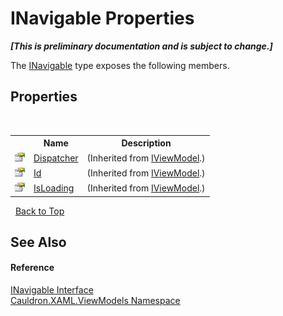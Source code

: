 # INavigable Properties
 _**\[This is preliminary documentation and is subject to change.\]**_

The <a href="T_Cauldron_XAML_ViewModels_INavigable">INavigable</a> type exposes the following members.


## Properties
&nbsp;<table><tr><th></th><th>Name</th><th>Description</th></tr><tr><td>![Public property](media/pubproperty.gif "Public property")</td><td><a href="P_Cauldron_XAML_ViewModels_IViewModel_Dispatcher">Dispatcher</a></td><td> (Inherited from <a href="T_Cauldron_XAML_ViewModels_IViewModel">IViewModel</a>.)</td></tr><tr><td>![Public property](media/pubproperty.gif "Public property")</td><td><a href="P_Cauldron_XAML_ViewModels_IViewModel_Id">Id</a></td><td> (Inherited from <a href="T_Cauldron_XAML_ViewModels_IViewModel">IViewModel</a>.)</td></tr><tr><td>![Public property](media/pubproperty.gif "Public property")</td><td><a href="P_Cauldron_XAML_ViewModels_IViewModel_IsLoading">IsLoading</a></td><td> (Inherited from <a href="T_Cauldron_XAML_ViewModels_IViewModel">IViewModel</a>.)</td></tr></table>&nbsp;
<a href="#inavigable-properties">Back to Top</a>

## See Also


#### Reference
<a href="T_Cauldron_XAML_ViewModels_INavigable">INavigable Interface</a><br /><a href="N_Cauldron_XAML_ViewModels">Cauldron.XAML.ViewModels Namespace</a><br />